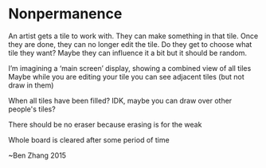 # Nonpermanence
An artist gets a tile to work with. They can make something in that tile. Once they are done, they can no longer edit the tile.
Do they get to choose what tile they want? Maybe they can influence it a bit but it should be random.

I’m imagining a ‘main screen’ display, showing a combined view of all tiles
Maybe while you are editing your tile you can see adjacent tiles (but not draw in them)

When all tiles have been filled? IDK, maybe you can draw over other people's tiles?

There should be no eraser because erasing is for the weak

Whole board is cleared after some period of time

~Ben Zhang 2015
